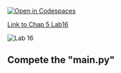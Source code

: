 [![Open in Codespaces](https://classroom.github.com/assets/launch-codespace-2972f46106e565e64193e422d61a12cf1da4916b45550586e14ef0a7c637dd04.svg)](https://classroom.github.com/open-in-codespaces?assignment_repo_id=15363828)

[Link to Chap 5 Lab16](https://docs.google.com/presentation/d/1r3h2R9JwK9HK_U2Ia-zncL0BSjHV6Giu6ugNJ6yZpgc/edit#slide=id.g1204f84631c_0_237)

![Lab 16](https://nimbus-screenshots.s3.amazonaws.com/s/4c8532db68e12cd64f93542c34879633.png)

## Compete the "main.py"


